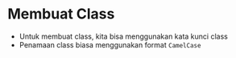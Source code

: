 # Membuat Class

- Untuk membuat class, kita bisa menggunakan kata kunci class
- Penamaan class biasa menggunakan format `CamelCase`